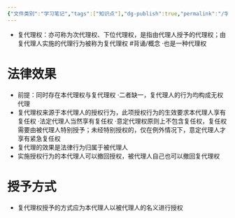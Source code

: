 ```yaml
---
{"文件类别":"学习笔记","tags":["知识点"],"dg-publish":true,"permalink":"/学习笔记/知识点/复代理权/","dgPassFrontmatter":true}
---
```


- 复代理权：亦可称为次代理权、下位代理权，是指由代理人授予的代理权；由复代理人实施的代理行为被称为复代理权 #背诵/概念 
·也是一种代理权
# 法律效果
- 前提：同时存在本代理权与复代理权
·二者缺一，复代理人的行为均构成无权代理
- 复代理权来源于本代理人的授权行为，此项授权行为的生效要求本代理人享有复任权
·法定代理人当然享有复任权
·意定代理权原则上不包含复任权，复任权需要由被代理人特别授予；未经特别授权的，仅在例外情况下，意定代理人才享有紧急复任权
- 复代理的效果是法律行为归属于被代理人
- 实施授权行为的本代理人可以撤回授权，被代理人自己也可以撤回复代理权
# 授予方式
 - 复代理权授予的方式应为本代理人以被代理人的名义进行授权
 